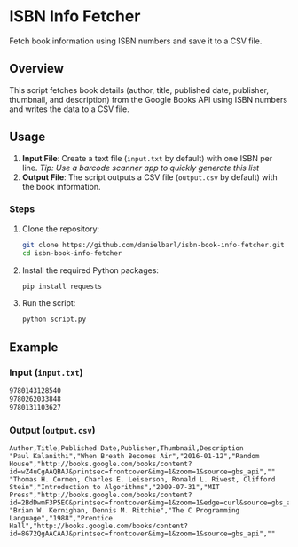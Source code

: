 # ISBN Info Fetcher

Fetch book information using ISBN numbers and save it to a CSV file.

## Overview

This script fetches book details (author, title, published date, publisher, thumbnail, and description) from the Google Books API using ISBN numbers and writes the data to a CSV file.

## Usage

1. **Input File**: Create a text file (`input.txt` by default) with one ISBN per line. *Tip: Use a barcode scanner app to quickly generate this list*
2. **Output File**: The script outputs a CSV file (`output.csv` by default) with the book information.

### Steps

1. Clone the repository:
    ```bash
    git clone https://github.com/danielbarl/isbn-book-info-fetcher.git
    cd isbn-book-info-fetcher
    ```

2. Install the required Python packages:
    ```bash
    pip install requests
    ```

3. Run the script:
    ```bash
    python script.py
    ```

## Example

### Input (`input.txt`)

```txt
9780143128540
9780262033848
9780131103627
```

### Output (`output.csv`)
```csv
Author,Title,Published Date,Publisher,Thumbnail,Description
"Paul Kalanithi","When Breath Becomes Air","2016-01-12","Random House","http://books.google.com/books/content?id=wZ4uCgAAQBAJ&printsec=frontcover&img=1&zoom=1&source=gbs_api",""
"Thomas H. Cormen, Charles E. Leiserson, Ronald L. Rivest, Clifford Stein","Introduction to Algorithms","2009-07-31","MIT Press","http://books.google.com/books/content?id=2BdDwmF3P5EC&printsec=frontcover&img=1&zoom=1&edge=curl&source=gbs_api",""
"Brian W. Kernighan, Dennis M. Ritchie","The C Programming Language","1988","Prentice Hall","http://books.google.com/books/content?id=8G72QgAACAAJ&printsec=frontcover&img=1&zoom=1&source=gbs_api",""
```
